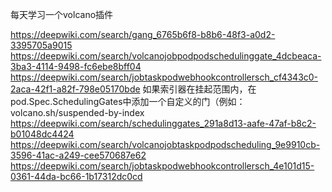 每天学习一个volcano插件

https://deepwiki.com/search/gang_6765b6f8-b8b6-48f3-a0d2-3395705a9015
https://deepwiki.com/search/volcanojobpodpodschedulinggate_4dcbeaca-3ba3-4114-9498-fc6ebe8bff04
https://deepwiki.com/search/jobtaskpodwebhookcontrollersch_cf4343c0-2aca-42f1-a82f-798e05170bde
如果索引器在挂起范围内，在pod.Spec.SchedulingGates中添加一个自定义的门（例如：volcano.sh/suspended-by-index
https://deepwiki.com/search/schedulinggates_291a8d13-aafe-47af-b8c2-b01048dc4424
https://deepwiki.com/search/volcanojobtaskpodpodscheduling_9e9910cb-3596-41ac-a249-cee570687e62
https://deepwiki.com/search/jobtaskpodwebhookcontrollersch_4e101d15-0361-44da-bc66-1b17312dc0cd
